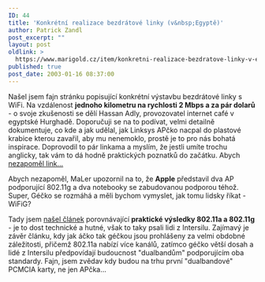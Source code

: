 ```yaml
---
ID: 44
title: 'Konkrétní realizace bezdrátové linky (v&nbsp;Egyptě)'
author: Patrick Zandl
post_excerpt: ""
layout: post
oldlink: >
  https://www.marigold.cz/item/konkretni-realizace-bezdratove-linky-v-egypte
published: true
post_date: 2003-01-16 08:37:00
---
```

<p>
Našel jsem fajn stránku popisující konkrétní výstavbu bezdrátové linky s WiFi. Na vzdálenost <STRONG>jednoho kilometru na rychlosti 2 Mbps a za pár dolarů</STRONG> - o svoje zkušenosti se dělí Hassan Adly, provozovatel internet café v egyptské Hurghadě. Doporučuji se na to podívat, velmi detailně dokumentuje, co kde a jak udělal, jak Linksys APčko nacpal do plastové krabice kterou zavařil, aby mu nenemoklo, prostě je to pro nás bohatá inspirace. Doprovodil to pár linkama a myslím, že jestli umíte trochu anglicky, tak vám to dá hodně praktických poznatků do začátku. Abych <A href="http://www.d128.com/wireless/" target=_blank>nezapoměl link...</A></p>

<p>
Abych nezapoměl, MaLer upozornil na to, že <STRONG>Apple</STRONG> představil dva AP podporující 802.11g a dva notebooky se zabudovanou podporou téhož. Super, Géčko se rozmáhá a měli bychom vymyslet, jak tomu lidsky říkat - WiFiG?</p>

<p>
Tady jsem <A href="http://www.commsdesign.com/story/OEG20030114S0008" target=_blank>našel článek</A> porovnávající <STRONG>praktické výsledky 802.11a a 802.11g</STRONG> - je to dost technické a hutné, však to taky psali lidi z Intersilu. Zajímavý je závěr článku, kdy jak áčko tak géčkou jsou prohlášeny za velmi obdobné záležitosti, přičemž 802.11a nabízí více kanálů, zatímco géčko větší dosah a lidé z Intersilu předpovídají budoucnost "dualbandům" podporujícím oba standardy. Fajn, jsem zvědav kdy budou na trhu první "dualbandové" PCMCIA karty, ne jen APčka...</p>
